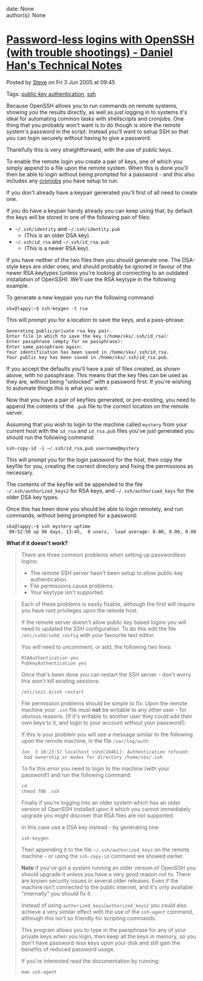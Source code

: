 
date: None  
author(s): None  

# [Password-less logins with OpenSSH (with trouble shootings) - Daniel Han's Technical Notes](https://sites.google.com/site/xiangyangsite/home/technical-tips/linux-unix/common-tips/password-less-logins-with-openssh-with-trouble-shootings9)

Posted by [Steve](https://www.debian-administration.org/users/Steve) on Fri 3 Jun 2005 at 09:45

Tags: [public key authentication](https://www.debian-administration.org/tag/public%20key%20authentication), [ssh](https://www.debian-administration.org/tag/ssh)

Because OpenSSH allows you to run commands on remote systems, showing you the results directly, as well as just logging in to systems it's ideal for automating common tasks with shellscripts and cronjobs. One thing that you probably won't want is to do though is store the remote system's password in the script. Instead you'll want to setup SSH so that you can login securely without having to give a password.

Thankfully this is very straightforward, with the use of public keys.

To enable the remote login you create a pair of keys, one of which you simply append to a file upon the remote system. When this is done you'll then be able to login without being prompted for a password - and this also includes any [cronjobs](http://www.debian-administration.org/articles/56) you have setup to run.

If you don't already have a keypair generated you'll first of all need to create one.

If you do have a keypair handy already you can keep using that, by default the keys will be stored in one of the following pair of files:

  * `~/.ssh/identity` and `~/.ssh/identity.pub`
    * (This is an older DSA key).
  * `~/.ssh/id_rsa` and `~/.ssh/id_rsa.pub`
    * (This is a newer RSA key).



If you have neither of the two files then you should generate one. The DSA-style keys are older ones, and should probably be ignored in favour of the newer RSA keytypes (unless you're looking at connecting to an outdated installation of OpenSSH). We'll use the RSA keytype in the following example.

To generate a new keypair you run the following command:
    
    
    skx@lappy:~$ ssh-keygen -t rsa
    

This will prompt you for a location to save the keys, and a pass-phrase:
    
    
    Generating public/private rsa key pair.
    Enter file in which to save the key (/home/skx/.ssh/id_rsa): 
    Enter passphrase (empty for no passphrase): 
    Enter same passphrase again: 
    Your identification has been saved in /home/skx/.ssh/id_rsa.
    Your public key has been saved in /home/skx/.ssh/id_rsa.pub.
    

If you accept the defaults you'll have a pair of files created, as shown above, with no passphrase. This means that the key files can be used as they are, without being "unlocked" with a password first. If you're wishing to automate things this is what you want.

Now that you have a pair of keyfiles generated, or pre-existing, you need to append the contents of the `.pub` file to the correct location on the remote server.

Assuming that you wish to login to the machine called `mystery` from your current host with the `id_rsa` and `id_rsa.pub` files you've just generated you should run the following command:
    
    
    ssh-copy-id -i ~/.ssh/id_rsa.pub username@mystery
    

This will prompt you for the login password for the host, then copy the keyfile for you, creating the correct directory and fixing the permissions as necessary.

The contents of the keyfile will be appended to the file `~/.ssh/authorized_keys2` for RSA keys, and `~/.ssh/authorised_keys` for the older DSA key types.

Once this has been done you should be able to login remotely, and run commands, without being prompted for a password:
    
    
    skx@lappy:~$ ssh mystery uptime
     09:52:50 up 96 days, 13:45,  0 users,  load average: 0.00, 0.00, 0.00
    

**What if it doesn't work?**

> There are three common problems when setting up passwordless logins:
> 
>   * The remote SSH server hasn't been setup to allow public key authentication.
>   * File permissions cause problems.
>   * Your keytype isn't supported.
> 

> 
> Each of these problems is easily fixable, although the first will require you have root privileges upon the remote host.
> 
> If the remote server doesn't allow public key based logins you will need to updated the SSH configuration. To do this edit the file `/etc/sshd/sshd_config` with your favourite text editor.
> 
> You will need to uncomment, or add, the following two lines:
>     
>     
>     RSAAuthentication yes
>     PubkeyAuthentication yes
>     
> 
> Once that's been done you can restart the SSH server - don't worry this won't kill existing sessions:
>     
>     
>     /etc/init.d/ssh restart
>     
> 
> File permission problems should be simple to fix. Upon the remote machine your `.ssh` file must **not** be writable to any other user - for obvious reasons. (If it's writable to another user they could add their own keys to it, and login to your account without your password!).
> 
> If this is your problem you will see a message similar to the following upon the remote machine, in the file `/var/log/auth`:
>     
>     
>     Jun  3 10:23:57 localhost sshd[18461]: Authentication refused: 
>      bad ownership or modes for directory /home/skx/.ssh
>     
> 
> To fix this error you need to login to the machine (with your password!) and run the following command:
>     
>     
>     cd
>     chmod 700 .ssh
>     
> 
> Finally if you're logging into an older system which has an older version of OpenSSH installed upon it which you cannot immediately upgrade you might discover that RSA files are not supported.
> 
> In this case use a DSA key instead - by generating one:
>     
>     
>     ssh-keygen
>     
> 
> Then appending it to the file `~/.ssh/authorized_keys` on the remote machine - or using the `ssh-copy-id` command we showed earlier.
> 
>  **Note** if you've got a system running an older version of OpenSSH you should upgrade it unless you have a very good reason not to. There are known security issues in several older releases. Even if the machine isn't connected to the public internet, and it's only available "internally" you should fix it.
> 
> Instead of using `authorized_keys`/`authorized_keys2` you could also achieve a very similar effect with the use of the `ssh-agent` command, although this isn't so friendly for scripting commands.
> 
> This program allows you to type in the passphrase for any of your private keys when you login, then keep all the keys in memory, so you don't have password-less keys upon your disk and still gain the benefits of reduced password usage.
> 
> If you're interested read the documentation by running:
>     
>     
>     man ssh-agent
>     


